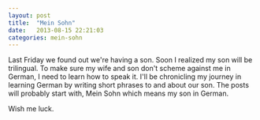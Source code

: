 ```yaml
---
layout: post
title:  "Mein Sohn"
date:   2013-08-15 22:21:03
categories: mein-sohn
---
```


Last Friday we found out we're having a son. Soon I realized my son will be trilingual. To make sure my wife and son don't scheme against me in German, I need to learn how to speak it. I'll be chronicling my journey in learning German by writing short phrases to and about our son. The posts will probably start with, Mein Sohn which means my son in German.

Wish me luck.
